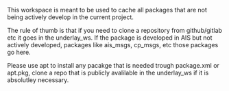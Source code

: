 This workspace is meant to be used to cache all packages that are not being
actively develop in the current project.

The rule of thumb is that if you need to clone a repository from github/gitlab
etc it goes in the underlay_ws.
If the package is developed in AIS but not actively developed, packages like
ais_msgs, cp_msgs, etc those packages go here.

Please use apt to install any pacakge that is needed trough package.xml or
apt.pkg, clone a repo that is publicly avalilable in the underlay_ws if it is
absolutley necessary.